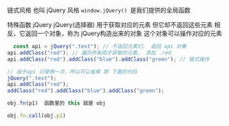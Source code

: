 链式风格 也叫 jQuery 风格
`window.jQuery() `是我们提供的全局函数

特殊函数 jQuery
    jQuery(选择器) 用于获取对应的元素
    但它却不返回这些元素
    相反，它返回一个对象，称为 jQuery构造出来的对象
    这个对象可以操作对应的元素
  ```javascript
    const api = jQuery(".test"); // 不返回元素们， 返回 api 对象
api.addClass("red"); // 遍历所有刚才获取的元素， 添加 .red
api.addClass("red").addClass("blue").addClass("green"); // 链式操作

// 由于api 只使用一次，所以可以省掉 即 下面的代码
jQuery(".test");
api.addClass("red");
addClass("red").addClass("blue").addClass("green");

obj.fn(p1)  函数里的 this 就是 obj

obj.fn.call(obj.p1)

```
